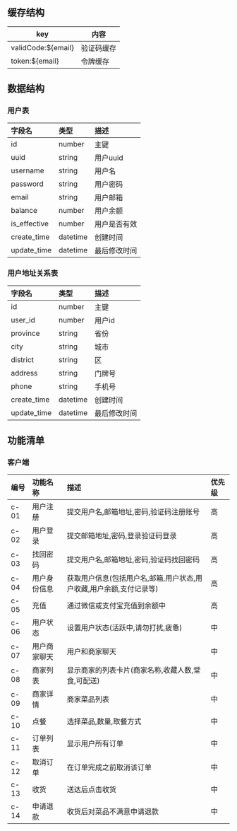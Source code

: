 ## 缓存结构

| key                | 内容       |
| ------------------ | ---------- |
| validCode:${email} | 验证码缓存 |
| token:${email}     | 令牌缓存   |



## 数据结构

### 用户表

| 字段名       | 类型     | 描述         |
| :----------- | :------- | :----------- |
| id           | number   | 主键         |
| uuid         | string   | 用户uuid     |
| username     | string   | 用户名       |
| password     | string   | 用户密码     |
| email        | string   | 用户邮箱     |
| balance      | number   | 用户余额     |
| is_effective | number   | 用户是否有效 |
| create_time  | datetime | 创建时间     |
| update_time  | datetime | 最后修改时间 |

### 用户地址关系表

| 字段名      | 类型     | 描述         |
| :---------- | :------- | :----------- |
| id          | number   | 主键         |
| user_id     | number   | 用户id       |
| province    | string   | 省份         |
| city        | string   | 城市         |
| district    | string   | 区           |
| address     | string   | 门牌号       |
| phone       | string   | 手机号       |
| create_time | datetime | 创建时间     |
| update_time | datetime | 最后修改时间 |



## 功能清单

### 客户端

| 编号 | 功能名称     | 描述                                                         | 优先级 |
| :--- | :----------- | :----------------------------------------------------------- | :----- |
| c-01 | 用户注册     | 提交用户名,邮箱地址,密码,验证码注册账号                      | 高     |
| c-02 | 用户登录     | 提交邮箱地址,密码,登录验证码登录                             | 高     |
| c-03 | 找回密码     | 提交用户名,邮箱地址,密码,验证码找回密码                      | 高     |
| c-04 | 用户身份信息 | 获取用户信息(包括用户名,邮箱,用户状态,用户收藏,用户余额,支付记录等) | 高     |
| c-05 | 充值         | 通过微信或支付宝充值到余额中                                 | 高     |
| c-06 | 用户状态     | 设置用户状态(活跃中,请勿打扰,疲惫)                           | 中     |
| c-07 | 用户商家聊天 | 用户和商家聊天                                               | 中     |
| c-08 | 商家列表     | 显示商家的列表卡片(商家名称,收藏人数,堂食,可配送)            | 中     |
| c-09 | 商家详情     | 商家菜品列表                                                 | 中     |
| c-10 | 点餐         | 选择菜品,数量,取餐方式                                       | 中     |
| c-11 | 订单列表     | 显示用户所有订单                                             | 中     |
| c-12 | 取消订单     | 在订单完成之前取消该订单                                     | 中     |
| c-13 | 收货         | 送达后点击收货                                               | 中     |
| c-14 | 申请退款     | 收货后对菜品不满意申请退款                                   | 中     |

